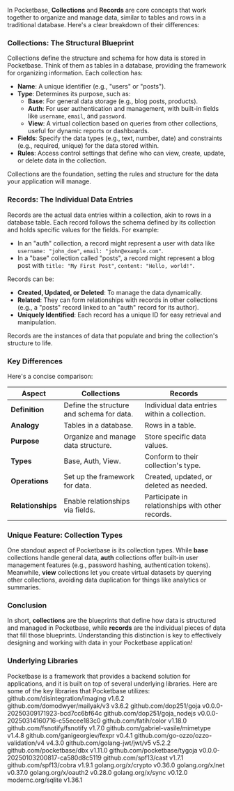 In Pocketbase, **Collections** and **Records** are core concepts that work together to organize and manage data, similar to tables and rows in a traditional database. Here's a clear breakdown of their differences:

### Collections: The Structural Blueprint
Collections define the structure and schema for how data is stored in Pocketbase. Think of them as tables in a database, providing the framework for organizing information. Each collection has:
- **Name**: A unique identifier (e.g., "users" or "posts").
- **Type**: Determines its purpose, such as:
  - **Base**: For general data storage (e.g., blog posts, products).
  - **Auth**: For user authentication and management, with built-in fields like `username`, `email`, and `password`.
  - **View**: A virtual collection based on queries from other collections, useful for dynamic reports or dashboards.
- **Fields**: Specify the data types (e.g., text, number, date) and constraints (e.g., required, unique) for the data stored within.
- **Rules**: Access control settings that define who can view, create, update, or delete data in the collection.

Collections are the foundation, setting the rules and structure for the data your application will manage.

### Records: The Individual Data Entries
Records are the actual data entries within a collection, akin to rows in a database table. Each record follows the schema defined by its collection and holds specific values for the fields. For example:
- In an "auth" collection, a record might represent a user with data like `username: "john_doe"`, `email: "john@example.com"`.
- In a "base" collection called "posts", a record might represent a blog post with `title: "My First Post"`, `content: "Hello, world!"`.

Records can be:
- **Created, Updated, or Deleted**: To manage the data dynamically.
- **Related**: They can form relationships with records in other collections (e.g., a "posts" record linked to an "auth" record for its author).
- **Uniquely Identified**: Each record has a unique ID for easy retrieval and manipulation.

Records are the instances of data that populate and bring the collection's structure to life.

### Key Differences
Here's a concise comparison:

| **Aspect**        | **Collections**                           | **Records**                                      |
| ----------------- | ----------------------------------------- | ------------------------------------------------ |
| **Definition**    | Define the structure and schema for data. | Individual data entries within a collection.     |
| **Analogy**       | Tables in a database.                     | Rows in a table.                                 |
| **Purpose**       | Organize and manage data structure.       | Store specific data values.                      |
| **Types**         | Base, Auth, View.                         | Conform to their collection's type.              |
| **Operations**    | Set up the framework for data.            | Created, updated, or deleted as needed.          |
| **Relationships** | Enable relationships via fields.          | Participate in relationships with other records. |

### Unique Feature: Collection Types
One standout aspect of Pocketbase is its collection types. While **base** collections handle general data, **auth** collections offer built-in user management features (e.g., password hashing, authentication tokens). Meanwhile, **view** collections let you create virtual datasets by querying other collections, avoiding data duplication for things like analytics or summaries.

### Conclusion
In short, **collections** are the blueprints that define how data is structured and managed in Pocketbase, while **records** are the individual pieces of data that fill those blueprints. Understanding this distinction is key to effectively designing and working with data in your Pocketbase application!

### Underlying Libraries

Pocketbase is a framework that provides a backend solution for applications, and it is built on top of several underlying libraries. Here are some of the key libraries that Pocketbase utilizes:
github.com/disintegration/imaging v1.6.2
	github.com/domodwyer/mailyak/v3 v3.6.2
	github.com/dop251/goja v0.0.0-20250309171923-bcd7cc6bf64c
	github.com/dop251/goja_nodejs v0.0.0-20250314160716-c55ecee183c0
	github.com/fatih/color v1.18.0
	github.com/fsnotify/fsnotify v1.7.0
	github.com/gabriel-vasile/mimetype v1.4.8
	github.com/ganigeorgiev/fexpr v0.4.1
	github.com/go-ozzo/ozzo-validation/v4 v4.3.0
	github.com/golang-jwt/jwt/v5 v5.2.2
	github.com/pocketbase/dbx v1.11.0
	github.com/pocketbase/tygoja v0.0.0-20250103200817-ca580d8c5119
	github.com/spf13/cast v1.7.1
	github.com/spf13/cobra v1.9.1
	golang.org/x/crypto v0.36.0
	golang.org/x/net v0.37.0
	golang.org/x/oauth2 v0.28.0
	golang.org/x/sync v0.12.0
	modernc.org/sqlite v1.36.1